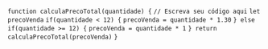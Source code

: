 ```function calculaPrecoTotal(quantidade) {```
  ```// Escreva seu código aqui```
  ```let precoVenda```
  ```if(quantidade < 12) {```
    ```precoVenda = quantidade * 1.30```
  ```} else if(quantidade >= 12) {```
    ```precoVenda = quantidade * 1```
  ```} return calculaPrecoTotal(precoVenda)```
  ```}```
